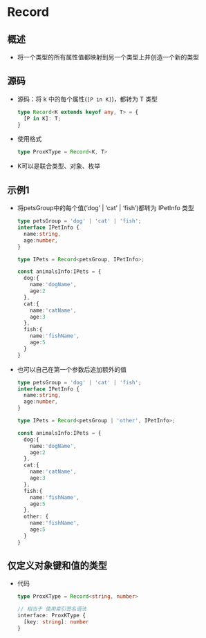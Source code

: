 # Record

## 概述

*   将一个类型的所有属性值都映射到另一个类型上并创造一个新的类型

## 源码

*   源码：将 k 中的每个属性(`[P in K]`)，都转为 T 类型

    ```typescript
    type Record<K extends keyof any, T> = {
      [P in K]: T;
    }

    ```

*   使用格式

    ```typescript
    type ProxKType = Record<K, T>
    ```

*   K可以是联合类型、对象、枚举

## 示例1

*   将petsGroup中的每个值(‘dog’ | ‘cat’ | ‘fish’)都转为 IPetInfo 类型

    ```typescript
    type petsGroup = 'dog' | 'cat' | 'fish';
    interface IPetInfo {
      name:string,
      age:number,
    }

    type IPets = Record<petsGroup, IPetInfo>;

    const animalsInfo:IPets = {
      dog:{
        name:'dogName',
        age:2
      },
      cat:{
        name:'catName',
        age:3
      },
      fish:{
        name:'fishName',
        age:5
      }
    }        
    ```

*   也可以自己在第一个参数后追加额外的值

    ```typescript
    type petsGroup = 'dog' | 'cat' | 'fish';
    interface IPetInfo {
      name:string,
      age:number,
    }

    type IPets = Record<petsGroup | 'other', IPetInfo>;

    const animalsInfo:IPets = {
      dog:{
        name:'dogName',
        age:2
      },
      cat:{
        name:'catName',
        age:3
      },
      fish:{
        name:'fishName',
        age:5
      },
      other: {
        name:'fishName',
        age:5
      }
    }  
    ```

## 仅定义对象键和值的类型

*   代码

    ```typescript
    type ProxKType = Record<string, number>

    // 相当于 使用索引签名语法
    interface: ProxKType {
      [key: string]: number
    }


    ```
